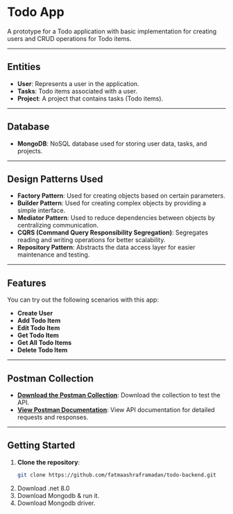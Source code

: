 # Todo App

A prototype for a Todo application with basic implementation for creating users and CRUD operations for Todo items.

---

## Entities

- **User**: Represents a user in the application.
- **Tasks**: Todo items associated with a user.
- **Project**: A project that contains tasks (Todo items).

---

## Database

- **MongoDB**: NoSQL database used for storing user data, tasks, and projects.

---

## Design Patterns Used

- **Factory Pattern**: Used for creating objects based on certain parameters.
- **Builder Pattern**: Used for creating complex objects by providing a simple interface.
- **Mediator Pattern**: Used to reduce dependencies between objects by centralizing communication.
- **CQRS (Command Query Responsibility Segregation)**: Segregates reading and writing operations for better scalability.
- **Repository Pattern**: Abstracts the data access layer for easier maintenance and testing.

---

## Features

You can try out the following scenarios with this app:

- **Create User**
- **Add Todo Item**
- **Edit Todo Item**
- **Get Todo Item**
- **Get All Todo Items**
- **Delete Todo Item**

---

## Postman Collection

- **[Download the Postman Collection](https://github.com/fatmaashraframadan/todo-backend/blob/main/todo-.Net.postman_collection.json)**: Download the collection to test the API.
- **[View Postman Documentation](https://documenter.getpostman.com/view/10825556/2sAYHzF2qp)**: View API documentation for detailed requests and responses.

---

## Getting Started

1. **Clone the repository**:
   ```bash
   git clone https://github.com/fatmaashraframadan/todo-backend.git
2. Download .net 8.0
3. Download Mongodb & run it.
4. Download Mongodb driver.
